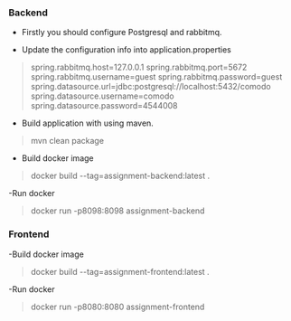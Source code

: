 ### Backend

- Firstly you should configure Postgresql and rabbitmq.

- Update the configuration info into application.properties

>spring.rabbitmq.host=127.0.0.1
>spring.rabbitmq.port=5672
>spring.rabbitmq.username=guest
>spring.rabbitmq.password=guest
>spring.datasource.url=jdbc:postgresql://localhost:5432/comodo
>spring.datasource.username=comodo
>spring.datasource.password=4544008

- Build application with using maven.
> mvn clean package

- Build docker image
>docker build --tag=assignment-backend:latest .

-Run docker 
>docker run -p8098:8098 assignment-backend

### Frontend

-Build docker image 
>docker build --tag=assignment-frontend:latest .

-Run docker
>docker run -p8080:8080 assignment-frontend
